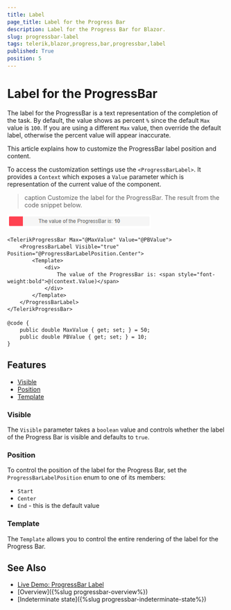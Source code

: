 ```yaml
---
title: Label
page_title: Label for the Progress Bar
description: Label for the Progress Bar for Blazor.
slug: progressbar-label
tags: telerik,blazor,progress,bar,progressbar,label
published: True
position: 5
---
```


# Label for the ProgressBar

The label for the ProgressBar is a text representation of the completion of the task. By default, the value shows as percent `%` since the default `Max` value is `100`. If you are using a different `Max` value, then override the default label, otherwise the percent value will appear inaccurate.

This article explains how to customize the ProgressBar label position and content.

To access the customization settings use the `<ProgressBarLabel>`. It provides a `Context` which exposes a `Value` parameter which is representation of the current value of the component.

>caption Customize the label for the ProgressBar. The result from the code snippet below.

![customize the labels of the progress bar](images/progress-bar-customize-label.png)

````CSHTML
<TelerikProgressBar Max="@MaxValue" Value="@PBValue">
    <ProgressBarLabel Visible="true" Position="@ProgressBarLabelPosition.Center">
        <Template>
            <div>
                The value of the ProgressBar is: <span style="font-weight:bold">@(context.Value)</span>
            </div>
        </Template>
    </ProgressBarLabel>
</TelerikProgressBar>

@code {
    public double MaxValue { get; set; } = 50;
    public double PBValue { get; set; } = 10;
}
````

## Features

* [Visible](#visible)
* [Position](#position)
* [Template](#template)

### Visible

The `Visible` parameter takes a `boolean` value and controls whether the label of the Progress Bar is visible and defaults to `true`.

### Position

To control the position of the label for the Progress Bar, set the `ProgressBarLabelPosition` enum to one of its members:

* `Start`
* `Center`
* `End` - this is the default value

### Template

The `Template` allows you to control the entire rendering of the label for the Progress Bar.


## See Also

  * [Live Demo: ProgressBar Label](https://demos.telerik.com/blazor-ui/progressbar/label)
  * [Overview]({%slug progressbar-overview%})
  * [Indeterminate state]({%slug progressbar-indeterminate-state%})
